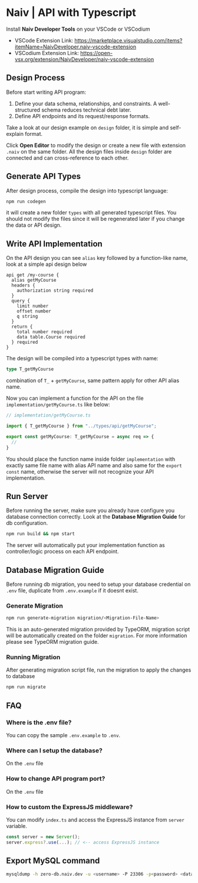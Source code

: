 # Naiv | API with Typescript

Install **Naiv Developer Tools** on your VSCode or VSCodium

- VSCode Extension Link: https://marketplace.visualstudio.com/items?itemName=NaivDeveloper.naiv-vscode-extension
- VSCodium Extension Link: https://open-vsx.org/extension/NaivDeveloper/naiv-vscode-extension


## Design Process

Before start writing API program:
1. Define your data schema, relationships, and constraints. A well-structured schema reduces technical debt later.
2. Define API endpoints and its request/response formats.

Take a look at our design example on `design` folder, it is simple and self-explain format.

Click **Open Editor** to modify the design or create a new file with extension `.naiv` on the same folder. All the design files inside `design` folder are connected and can cross-reference to each other.

## Generate API Types

After design process, compile the design into typescript language:

```bash
npm run codegen
```

it will create a new folder `types` with all generated typescript files. You should not modify the files since it will be regenerated later if you change the data or API design.

## Write API Implementation

On the API design you can see `alias` key followed by a function-like name, look at a simple api design below

```
api get /my-course {
  alias getMyCourse
  headers {
    authorization string required
  }
  query {
    limit number
    offset number
    q string
  }
  return {
    total number required
    data table.Course required
  } required
}
```

The design will be compiled into a typescript types with name:

```typescript
type T_getMyCourse
```

combination of `T_` + `getMyCourse`, same pattern apply for other API alias name.

Now you can implement a function for the API on the file `implementation/getMyCourse.ts` like below:

```typescript
// implementation/getMyCourse.ts

import { T_getMyCourse } from "../types/api/getMyCourse";

export const getMyCourse: T_getMyCourse = async req => {
  // 
}
```

You should place the function name inside folder `implementation` with exactly same file name with alias API name and also same for the `export const` name, otherwise the server will not recognize your API implementation.

## Run Server

Before running the server, make sure you already have configure you database connection correctly. Look at the **Database Migration Guide** for db configuration.

```bash
npm run build && npm start
```

The server will automatically put your implementation function as controller/logic process on each API endpoint.

## Database Migration Guide

Before running db migration, you need to setup your database credential on `.env` file, duplicate from `.env.example` if it doesnt exist.

### Generate Migration

```bash
npm run generate-migration migration/<Migration-File-Name>
```

This is an auto-generated migration provided by TypeORM, migration script will be automatically created on the folder `migration`. For more information please see TypeORM migration guide.

### Running Migration

After generating migration script file, run the migration to apply the changes to database

```bash
npm run migrate
```

## FAQ

### Where is the .env file?

You can copy the sample `.env.example` to `.env`.

### Where can I setup the database?

On the `.env` file

### How to change API program port?

On the `.env` file

### How to custom the ExpressJS middleware?

You can modify `index.ts` and access the ExpressJS instance from `server` variable.

```typescript
const server = new Server();
server.express?.use(...); // <-- access ExpressJS instance
```

## Export MySQL command

```bash
mysqldump -h zero-db.naiv.dev -u <username> -P 23306 -p<password> <database_name>  --single-transaction --routines --triggers --events --skip-comments --set-charset --hex-blob --skip-lock-tables --compact --skip-ssl > dump.sql
```
